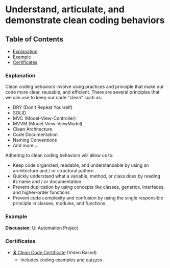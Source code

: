 # Understand, articulate, and demonstrate clean coding behaviors


## Table of Contents
- [Explanation](#explanation)
- [Example](#example)
- [Certificates](#certificates)


### Explanation
Clean coding behaviors involve using practices and principle that make our code more clear, reusable, and efficient. There are several principles that we can use to keep our code "clean" such as:
- DRY (Don't Repeat Yourself) 
- SOLID
- MVC (Model-View-Controller)
- MVVM (Model-View-ViewModel)
- Clean Architecture
- Code Documentation
- Naming Conventions
- And more ...

Adhering to clean coding behaviors will allow us to: 
- Keep code organized, readable, and understandable by using an architecture and / or structural pattern
- Quickly understand what a variable, method, or class does by reading its name and / or documentation
- Prevent duplication by using concepts like classes, generics, interfaces, and higher-order functions
- Prevent code complexity and confusion by using the single responsible principle in classes, modules, and functions


### Example
**Discussion**: UI Automation Project

### Certificates
- [🎗️ Clean Code Certificate](/Certificates/Clean%20Code%20Certificate.pdf) (Video Based)
    - Includes coding examples and quizzes
